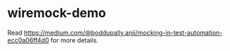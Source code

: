 # wiremock-demo

Read https://medium.com/@boddupally.anji/mocking-in-test-automation-ecc0a06ff4d0 for more details.
